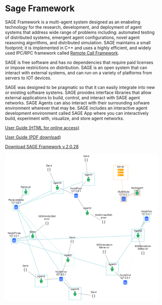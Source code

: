 # Sage Framework 

SAGE Framework is a multi-agent system designed as an enabeling technology for the research, development, and deployment of agent systems that address wide range of problems including: automated testing of distributed systems, emergent agent configurations, novel agent reasoning algorithms, and distributed simulation. SAGE maintains a small footprint; it is implemented in C++ and uses a highly efficient, and widely used IPC/RPC framework called [Remote Call Framework](www.deltavsoft.com).

SAGE is free software and has no dependencies that require paid licenses or impose restrictions on distribution. SAGE is an open system that can interact with external systems, and can run on a variety of platforms from servers to IOT devices.

SAGE was designed to be pragmatic so that it can easily integrate into new or existing software systems. SAGE provides interface libraries that allow external applications to build, control, and interact with SAGE agent networks. SAGE Agents can also interact with their surrounding sofware environment wherever that may be. SAGE includes an interactive agent development environment called SAGE App where you can interactively build, experiment with, visualize, and store agent networks.

[User Guide (HTML for online access)](https://sageframework.com)

[User Guide (PDF download)](https://github.com/USNavalResearchLaboratory/sageframework/blob/master/SAGEUserGuide.pdf)

[Download SAGE Framework v.2.0.28](https://https://sageframework.com/index.html#document-download)

![](https://github.com/USNavalResearchLaboratory/sageframework/raw/master/src/_images/introduction_1.png)

